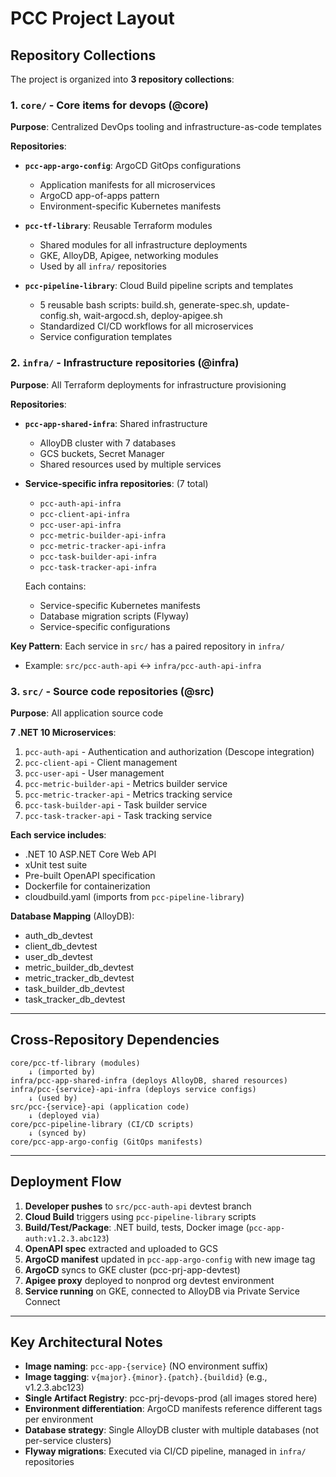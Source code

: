 # PCC Project Layout

## Repository Collections

The project is organized into **3 repository collections**:

### 1. `core/` - Core items for devops (@core)

**Purpose**: Centralized DevOps tooling and infrastructure-as-code templates

**Repositories**:
- **`pcc-app-argo-config`**: ArgoCD GitOps configurations
  - Application manifests for all microservices
  - ArgoCD app-of-apps pattern
  - Environment-specific Kubernetes manifests

- **`pcc-tf-library`**: Reusable Terraform modules
  - Shared modules for all infrastructure deployments
  - GKE, AlloyDB, Apigee, networking modules
  - Used by all `infra/` repositories

- **`pcc-pipeline-library`**: Cloud Build pipeline scripts and templates
  - 5 reusable bash scripts: build.sh, generate-spec.sh, update-config.sh, wait-argocd.sh, deploy-apigee.sh
  - Standardized CI/CD workflows for all microservices
  - Service configuration templates

### 2. `infra/` - Infrastructure repositories (@infra)

**Purpose**: All Terraform deployments for infrastructure provisioning

**Repositories**:
- **`pcc-app-shared-infra`**: Shared infrastructure
  - AlloyDB cluster with 7 databases
  - GCS buckets, Secret Manager
  - Shared resources used by multiple services

- **Service-specific infra repositories**: (7 total)
  - `pcc-auth-api-infra`
  - `pcc-client-api-infra`
  - `pcc-user-api-infra`
  - `pcc-metric-builder-api-infra`
  - `pcc-metric-tracker-api-infra`
  - `pcc-task-builder-api-infra`
  - `pcc-task-tracker-api-infra`

  Each contains:
  - Service-specific Kubernetes manifests
  - Database migration scripts (Flyway)
  - Service-specific configurations

**Key Pattern**: Each service in `src/` has a paired repository in `infra/`
- Example: `src/pcc-auth-api` ↔ `infra/pcc-auth-api-infra`

### 3. `src/` - Source code repositories (@src)

**Purpose**: All application source code

**7 .NET 10 Microservices**:
1. `pcc-auth-api` - Authentication and authorization (Descope integration)
2. `pcc-client-api` - Client management
3. `pcc-user-api` - User management
4. `pcc-metric-builder-api` - Metrics builder service
5. `pcc-metric-tracker-api` - Metrics tracking service
6. `pcc-task-builder-api` - Task builder service
7. `pcc-task-tracker-api` - Task tracking service

**Each service includes**:
- .NET 10 ASP.NET Core Web API
- xUnit test suite
- Pre-built OpenAPI specification
- Dockerfile for containerization
- cloudbuild.yaml (imports from `pcc-pipeline-library`)

**Database Mapping** (AlloyDB):
- auth_db_devtest
- client_db_devtest
- user_db_devtest
- metric_builder_db_devtest
- metric_tracker_db_devtest
- task_builder_db_devtest
- task_tracker_db_devtest

---

## Cross-Repository Dependencies

```
core/pcc-tf-library (modules)
    ↓ (imported by)
infra/pcc-app-shared-infra (deploys AlloyDB, shared resources)
infra/pcc-{service}-api-infra (deploys service configs)
    ↓ (used by)
src/pcc-{service}-api (application code)
    ↓ (deployed via)
core/pcc-pipeline-library (CI/CD scripts)
    ↓ (synced by)
core/pcc-app-argo-config (GitOps manifests)
```

---

## Deployment Flow

1. **Developer pushes** to `src/pcc-auth-api` devtest branch
2. **Cloud Build** triggers using `pcc-pipeline-library` scripts
3. **Build/Test/Package**: .NET build, tests, Docker image (`pcc-app-auth:v1.2.3.abc123`)
4. **OpenAPI spec** extracted and uploaded to GCS
5. **ArgoCD manifest** updated in `pcc-app-argo-config` with new image tag
6. **ArgoCD** syncs to GKE cluster (pcc-prj-app-devtest)
7. **Apigee proxy** deployed to nonprod org devtest environment
8. **Service running** on GKE, connected to AlloyDB via Private Service Connect

---

## Key Architectural Notes

- **Image naming**: `pcc-app-{service}` (NO environment suffix)
- **Image tagging**: `v{major}.{minor}.{patch}.{buildid}` (e.g., v1.2.3.abc123)
- **Single Artifact Registry**: pcc-prj-devops-prod (all images stored here)
- **Environment differentiation**: ArgoCD manifests reference different tags per environment
- **Database strategy**: Single AlloyDB cluster with multiple databases (not per-service clusters)
- **Flyway migrations**: Executed via CI/CD pipeline, managed in `infra/` repositories
